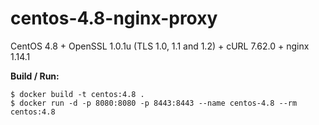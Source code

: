 # centos-4.8-nginx-proxy
CentOS 4.8 + OpenSSL 1.0.1u (TLS 1.0, 1.1 and 1.2) + cURL 7.62.0 + nginx 1.14.1

**Build / Run:**
```
$ docker build -t centos:4.8 .
$ docker run -d -p 8080:8080 -p 8443:8443 --name centos-4.8 --rm centos:4.8
```